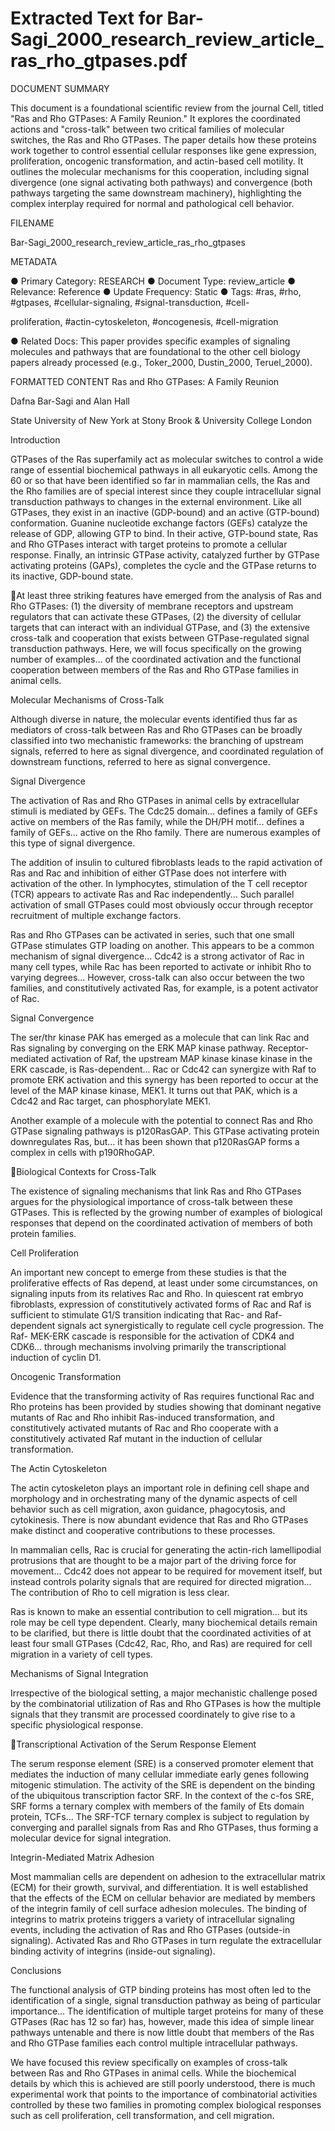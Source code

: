 # Extracted Text for Bar-Sagi_2000_research_review_article_ras_rho_gtpases.pdf

DOCUMENT SUMMARY

This document is a foundational scientific review from the journal Cell, titled "Ras and 
Rho GTPases: A Family Reunion." It explores the coordinated actions and "cross-talk" 
between two critical families of molecular switches, the Ras and Rho GTPases. The 
paper details how these proteins work together to control essential cellular responses 
like gene expression, proliferation, oncogenic transformation, and actin-based cell 
motility. It outlines the molecular mechanisms for this cooperation, including signal 
divergence (one signal activating both pathways) and convergence (both pathways 
targeting the same downstream machinery), highlighting the complex interplay required 
for normal and pathological cell behavior.

FILENAME

Bar-Sagi_2000_research_review_article_ras_rho_gtpases

METADATA

● Primary Category: RESEARCH
● Document Type: review_article
● Relevance: Reference
● Update Frequency: Static
● Tags: #ras, #rho, #gtpases, #cellular-signaling, #signal-transduction, #cell-

proliferation, #actin-cytoskeleton, #oncogenesis, #cell-migration

● Related Docs: This paper provides specific examples of signaling molecules and
pathways that are foundational to the other cell biology papers already processed
(e.g., Toker_2000, Dustin_2000, Teruel_2000).

FORMATTED CONTENT
Ras and Rho GTPases: A Family Reunion

Dafna Bar-Sagi and Alan Hall

State University of New York at Stony Brook & University College London

Introduction

GTPases of the Ras superfamily act as molecular switches to control a wide range of 
essential biochemical pathways in all eukaryotic cells. Among the 60 or so that have 
been identified so far in mammalian cells, the Ras and the Rho families are of special 
interest since they couple intracellular signal transduction pathways to changes in the 
external environment. Like all GTPases, they exist in an inactive (GDP-bound) and an 
active (GTP-bound) conformation. Guanine nucleotide exchange factors (GEFs) 
catalyze the release of GDP, allowing GTP to bind. In their active, GTP-bound state, 
Ras and Rho GTPases interact with target proteins to promote a cellular response. 
Finally, an intrinsic GTPase activity, catalyzed further by GTPase activating proteins 
(GAPs), completes the cycle and the GTPase returns to its inactive, GDP-bound state.

At least three striking features have emerged from the analysis of Ras and Rho 
GTPases: (1) the diversity of membrane receptors and upstream regulators that can 
activate these GTPases, (2) the diversity of cellular targets that can interact with an 
individual GTPase, and (3) the extensive cross-talk and cooperation that exists between
GTPase-regulated signal transduction pathways. Here, we will focus specifically on the 
growing number of examples... of the coordinated activation and the functional 
cooperation between members of the Ras and Rho GTPase families in animal cells.

Molecular Mechanisms of Cross-Talk

Although diverse in nature, the molecular events identified thus far as mediators of 
cross-talk between Ras and Rho GTPases can be broadly classified into two 
mechanistic frameworks: the branching of upstream signals, referred to here as signal 
divergence, and coordinated regulation of downstream functions, referred to here as 
signal convergence.

Signal Divergence

The activation of Ras and Rho GTPases in animal cells by extracellular stimuli is 
mediated by GEFs. The Cdc25 domain... defines a family of GEFs active on members 
of the Ras family, while the DH/PH motif... defines a family of GEFs... active on the 
Rho family. There are numerous examples of this type of signal divergence.

The addition of insulin to cultured fibroblasts leads to the rapid activation of Ras and 
Rac and inhibition of either GTPase does not interfere with activation of the other. In 
lymphocytes, stimulation of the T cell receptor (TCR) appears to activate Ras and Rac 
independently... Such parallel activation of small GTPases could most obviously occur 
through receptor recruitment of multiple exchange factors.

Ras and Rho GTPases can be activated in series, such that one small GTPase 
stimulates GTP loading on another. This appears to be a common mechanism of signal 
divergence... Cdc42 is a strong activator of Rac in many cell types, while Rac has been
reported to activate or inhibit Rho to varying degrees... However, cross-talk can also 
occur between the two families, and constitutively activated Ras, for example, is a 
potent activator of Rac.

Signal Convergence

The ser/thr kinase PAK has emerged as a molecule that can link Rac and Ras signaling
by converging on the ERK MAP kinase pathway. Receptor-mediated activation of Raf, 
the upstream MAP kinase kinase kinase in the ERK cascade, is Ras-dependent... Rac 
or Cdc42 can synergize with Raf to promote ERK activation and this synergy has been 
reported to occur at the level of the MAP kinase kinase, MEK1. It turns out that PAK, 
which is a Cdc42 and Rac target, can phosphorylate MEK1.

Another example of a molecule with the potential to connect Ras and Rho GTPase 
signaling pathways is p120RasGAP. This GTPase activating protein downregulates 
Ras, but... it has been shown that p120RasGAP forms a complex in cells with 
p190RhoGAP.

Biological Contexts for Cross-Talk

The existence of signaling mechanisms that link Ras and Rho GTPases argues for the 
physiological importance of cross-talk between these GTPases. This is reflected by the 
growing number of examples of biological responses that depend on the coordinated 
activation of members of both protein families.

Cell Proliferation

An important new concept to emerge from these studies is that the proliferative effects 
of Ras depend, at least under some circumstances, on signaling inputs from its relatives
Rac and Rho. In quiescent rat embryo fibroblasts, expression of constitutively activated 
forms of Rac and Raf is sufficient to stimulate G1/S transition indicating that Rac- and 
Raf-dependent signals act synergistically to regulate cell cycle progression. The Raf-
MEK-ERK cascade is responsible for the activation of CDK4 and CDK6... through 
mechanisms involving primarily the transcriptional induction of cyclin D1.

Oncogenic Transformation

Evidence that the transforming activity of Ras requires functional Rac and Rho proteins 
has been provided by studies showing that dominant negative mutants of Rac and Rho 
inhibit Ras-induced transformation, and constitutively activated mutants of Rac and Rho
cooperate with a constitutively activated Raf mutant in the induction of cellular 
transformation.

The Actin Cytoskeleton

The actin cytoskeleton plays an important role in defining cell shape and morphology 
and in orchestrating many of the dynamic aspects of cell behavior such as cell 
migration, axon guidance, phagocytosis, and cytokinesis. There is now abundant 
evidence that Ras and Rho GTPases make distinct and cooperative contributions to 
these processes.

In mammalian cells, Rac is crucial for generating the actin-rich lamellipodial 
protrusions that are thought to be a major part of the driving force for 
movement... Cdc42 does not appear to be required for movement itself, but 
instead controls polarity signals that are required for directed migration... 
The contribution of Rho to cell migration is less clear.

Ras is known to make an essential contribution to cell migration... but its role may be 
cell type dependent. Clearly, many biochemical details remain to be clarified, but there 
is little doubt that the coordinated activities of at least four small GTPases (Cdc42, Rac,
Rho, and Ras) are required for cell migration in a variety of cell types.

Mechanisms of Signal Integration

Irrespective of the biological setting, a major mechanistic challenge posed by the 
combinatorial utilization of Ras and Rho GTPases is how the multiple signals that they 
transmit are processed coordinately to give rise to a specific physiological response.

Transcriptional Activation of the Serum Response Element

The serum response element (SRE) is a conserved promoter element that mediates 
the induction of many cellular immediate early genes following mitogenic stimulation. 
The activity of the SRE is dependent on the binding of the ubiquitous transcription factor
SRF. In the context of the c-fos SRE, SRF forms a ternary complex with members of 
the family of Ets domain protein, TCFs... The SRF-TCF ternary complex is subject to 
regulation by converging and parallel signals from Ras and Rho GTPases, thus forming
a molecular device for signal integration.

Integrin-Mediated Matrix Adhesion

Most mammalian cells are dependent on adhesion to the extracellular matrix (ECM) 
for their growth, survival, and differentiation. It is well established that the effects of the 
ECM on cellular behavior are mediated by members of the integrin family of cell 
surface adhesion molecules. The binding of integrins to matrix proteins triggers a 
variety of intracellular signaling events, including the activation of Ras and Rho 
GTPases (outside-in signaling). Activated Ras and Rho GTPases in turn regulate the
extracellular binding activity of integrins (inside-out signaling).

Conclusions

The functional analysis of GTP binding proteins has most often led to the identification 
of a single, signal transduction pathway as being of particular importance... The 
identification of multiple target proteins for many of these GTPases (Rac has 12 so far) 
has, however, made this idea of simple linear pathways untenable and there is now little
doubt that members of the Ras and Rho GTPase families each control multiple 
intracellular pathways.

We have focused this review specifically on examples of cross-talk between 
Ras and Rho GTPases in animal cells. While the biochemical details by 
which this is achieved are still poorly understood, there is much experimental
work that points to the importance of combinatorial activities controlled by 
these two families in promoting complex biological responses such as cell 
proliferation, cell transformation, and cell migration.

